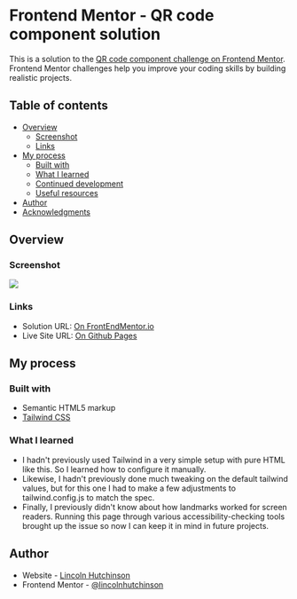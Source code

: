 # Frontend Mentor - QR code component solution

This is a solution to the [QR code component challenge on Frontend Mentor](https://www.frontendmentor.io/challenges/qr-code-component-iux_sIO_H). Frontend Mentor challenges help you improve your coding skills by building realistic projects.

## Table of contents

- [Overview](#overview)
  - [Screenshot](#screenshot)
  - [Links](#links)
- [My process](#my-process)
  - [Built with](#built-with)
  - [What I learned](#what-i-learned)
  - [Continued development](#continued-development)
  - [Useful resources](#useful-resources)
- [Author](#author)
- [Acknowledgments](#acknowledgments)

## Overview

### Screenshot

![](./images/screenshot.jpg)

### Links

- Solution URL: [On FrontEndMentor.io](https://www.frontendmentor.io/solutions/qr-code-component-using-tailwind-css-BmJFpi8ecq)
- Live Site URL: [On Github Pages](https://linchutchinson.github.io/qr-code-component/)

## My process

### Built with

- Semantic HTML5 markup
- [Tailwind CSS](https://tailwindcss.com/)

### What I learned

- I hadn't previously used Tailwind in a very simple setup with pure HTML like this. So I learned how to configure it manually.
- Likewise, I hadn't previously done much tweaking on the default tailwind values, but for this one I had to make a few adjustments to tailwind.config.js to match the spec.
- Finally, I previously didn't know about how landmarks worked for screen readers. Running this page through various accessibility-checking tools brought up the issue so now I can keep it in mind in future projects.

## Author

- Website - [Lincoln Hutchinson](https://www.linchutchinson.com)
- Frontend Mentor - [@lincolnhutchinson](https://www.frontendmentor.io/profile/lincolnhutchinson)
